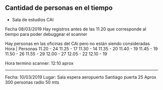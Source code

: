 ## Cantidad de personas en el tiempo
- Sala de estudios CAI

Fecha 08/03/2019
Hay registros antes de las 11.20 que corresponde al tiempo para poder debuggear el scanner

Hay personas en las oficinas del CAi pero no están siendo consideradas
Hora   | Personas
11.20 - 24
11.25 - 17
11.30 - 14
11.35 - 20
11.40 - 19
11.45 - 19
11.50 - 26
11.55 - 29
12.00 - 27
12.05 - 22
12.10 - 19


Hora termino scanner: 12:10 aprox

-----
Fecha: 10/03/2019
Lugar: Sala espera aeropuerto Santiago puerta 25
Aprox 300 personas radio 50 mts